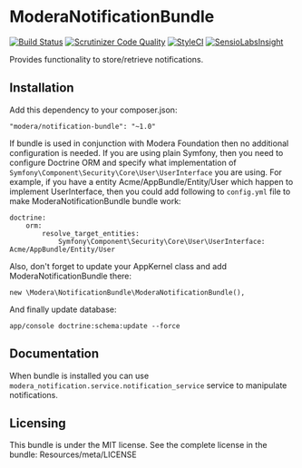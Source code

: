 # ModeraNotificationBundle
[![Build Status](https://travis-ci.org/modera/ModeraNotificationBundle.svg?branch=master)](https://travis-ci.org/modera/ModeraNotificationBundle)
[![Scrutinizer Code Quality](https://scrutinizer-ci.com/g/modera/ModeraNotificationBundle/badges/quality-score.png?b=master)](https://scrutinizer-ci.com/g/modera/ModeraNotificationBundle/?branch=master)
[![StyleCI](https://styleci.io/repos/45386852/shield)](https://styleci.io/repos/45386852)
[![SensioLabsInsight](https://insight.sensiolabs.com/projects/2e7b46b0-ffe5-46fc-807f-63b8f4b9ad2d/mini.png)](https://insight.sensiolabs.com/projects/2e7b46b0-ffe5-46fc-807f-63b8f4b9ad2d)

Provides functionality to store/retrieve notifications.

## Installation

Add this dependency to your composer.json:

    "modera/notification-bundle": "~1.0"

If bundle is used in conjunction with Modera Foundation then no additional configuration is needed. If you
are using plain Symfony, then you need to configure Doctrine ORM and specify what implementation of
`Symfony\Component\Security\Core\User\UserInterface` you are using. For example, if you have a entity
Acme/AppBundle/Entity/User which happen to implement UserInterface, then you could add following to `config.yml` file
to make ModeraNotificationBundle bundle work:

    doctrine:
        orm:
            resolve_target_entities:
                Symfony\Component\Security\Core\User\UserInterface: Acme/AppBundle/Entity/User

Also, don't forget to update your AppKernel class and add ModeraNotificationBundle there:

    new \Modera\NotificationBundle\ModeraNotificationBundle(),

And finally update database:

    app/console doctrine:schema:update --force

## Documentation

When bundle is installed you can use `modera_notification.service.notification_service` service to
manipulate notifications.

## Licensing

This bundle is under the MIT license. See the complete license in the bundle:
Resources/meta/LICENSE
